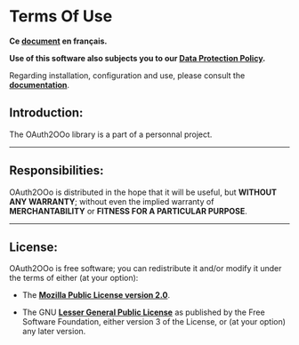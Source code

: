 # Terms Of Use

**Ce [document][2] en français.**

**Use of this software also subjects you to our [Data Protection Policy][3].**

Regarding installation, configuration and use,
please consult the **[documentation][4]**.

## Introduction:

The OAuth2OOo library is a part of a personnal project.

___
## Responsibilities:

OAuth2OOo is distributed in the hope that it will be useful,
but **WITHOUT ANY WARRANTY**; without even the implied warranty of
**MERCHANTABILITY** or **FITNESS FOR A PARTICULAR PURPOSE**.

___
## License:

OAuth2OOo is free software; you can redistribute it and/or
modify it under the terms of either (at your option):

- The **[Mozilla Public License version 2.0][5]**.

- The GNU **[Lesser General Public License][6]** as published by the Free Software
Foundation, either version 3 of the License, or (at your option) any later version.

[1]: <https://prrvchr.github.io/OAuth2OOo/img/OAuth2OOo.png>
[2]: <https://prrvchr.github.io/OAuth2OOo/source/OAuth2OOo/registration/TermsOfUse_fr>
[3]: <https://prrvchr.github.io/OAuth2OOo/source/OAuth2OOo/registration/PrivacyPolicy_en>
[4]: <https://prrvchr.github.io/OAuth2OOo>
[5]: <http://mozilla.org/MPL/2.0/>
[6]: <http://www.gnu.org/licenses/lgpl-3.0.html>
